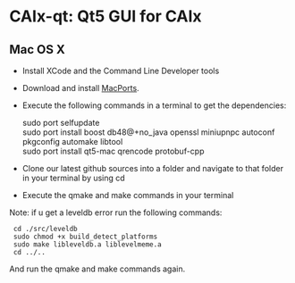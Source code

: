 CAIx-qt: Qt5 GUI for CAIx
===============================
Mac OS X
--------

- Install XCode and the Command Line Developer tools
- Download and install [MacPorts](http://www.macports.org/install.php).  
- Execute the following commands in a terminal to get the dependencies:

	sudo port selfupdate  
	sudo port install boost db48@+no_java openssl miniupnpc autoconf pkgconfig automake libtool   
	sudo port install qt5-mac qrencode protobuf-cpp

- Clone our latest github sources into a folder and navigate to that folder in your terminal by using cd  
- Execute the qmake and make commands in your terminal

Note: if u get a leveldb error run the following commands:

	 cd ./src/leveldb
	 sudo chmod +x build_detect_platforms
	 sudo make libleveldb.a liblevelmeme.a
	 cd ../..

And run the qmake and make commands again.